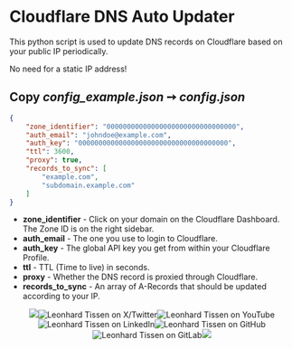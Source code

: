 # Cloudflare DNS Auto Updater

This python script is used to update DNS records on Cloudflare based on your public IP periodically.

No need for a static IP address!

## Copy _config_example.json_ ➙ _config.json_

```json
{
	"zone_identifier": "00000000000000000000000000000000",
	"auth_email": "johndoe@example.com",
	"auth_key": "0000000000000000000000000000000000000",
	"ttl": 3600,
	"proxy": true,
	"records_to_sync": [
		"example.com",
		"subdomain.example.com"
	]
}
```

- **zone_identifier** - Click on your domain on the Cloudflare Dashboard. The Zone ID is on the right sidebar.
- **auth_email** - The one you use to login to Cloudflare.
- **auth_key** - The global API key you get from within your Cloudflare Profile.
- **ttl** - TTL (Time to live) in seconds.
- **proxy** - Whether the DNS record is proxied through Cloudflare.
- **records_to_sync** - An array of A-Records that should be updated according to your IP.

<p align="center">
	<img src="https://s.warze.org/paddingleft3.png" style="display: inline-block;"><a href="https://twitter.warze.org" style="text-decoration: none;"><img src="https://s.warze.org/x3.png" alt="Leonhard Tissen on X/Twitter" style="display: inline-block;"/></a><a href="https://youtube.warze.org" style="text-decoration: none;"><img src="https://s.warze.org/youtube3.png" alt="Leonhard Tissen on YouTube" style="display: inline-block;"/></a><a href="https://linkedin.warze.org" style="text-decoration: none;"><img src="https://s.warze.org/linkedin3.png" alt="Leonhard Tissen on LinkedIn" style="display: inline-block;"/></a><a href="https://github.warze.org" style="text-decoration: none;"><img src="https://s.warze.org/github3.png" alt="Leonhard Tissen on GitHub" style="display: inline-block;"/></a><a href="https://gitlab.warze.org" style="text-decoration: none;"><img src="https://s.warze.org/gitlab3.png" alt="Leonhard Tissen on GitLab" style="display: inline-block;"/></a><img src="https://s.warze.org/paddingright2.png">
</p>
